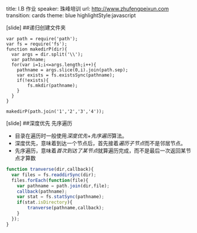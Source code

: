 title: I.B 作业
speaker:  珠峰培训
url: http://www.zhufengpeixun.com
transition: cards
theme: blue
highlightStyle:javascript

[slide]
##递归创建文件夹
```
var path = require('path');
var fs = require('fs');
function makedirP(dir){
  var args = dir.split('\\');
  var pathname;
  for(var i=1;i<=args.length;i++){
    pathname = args.slice(0,i).join(path.sep);
    var exists = fs.existsSync(pathname);
    if(!exists){
        fs.mkdir(pathname);
    }
  }
}

makedirP(path.join('1','2','3','4'));
```


[slide]
##深度优先 先序遍历
* 目录在遍历时一般使用*深度优先*+*先序遍历*算法。  
* 深度优先，意味着到达一个节点后，首先接着*遍历子节点*而不是邻居节点。   
* 先序遍历，意味着*首次到达了某节点*就算遍历完成，而不是最后一次返回某节点才算数
```javascript
function tranverse(dir,callback){
  var files = fs.readdirSync(dir);
  files.forEach(function(file){
    var pathname = path.join(dir,file);
    callback(pathname);
    var stat = fs.statSync(pathname);
    if(stat.isDirectory){
        tranverse(pathname,callback);
    }
  });
}
```
